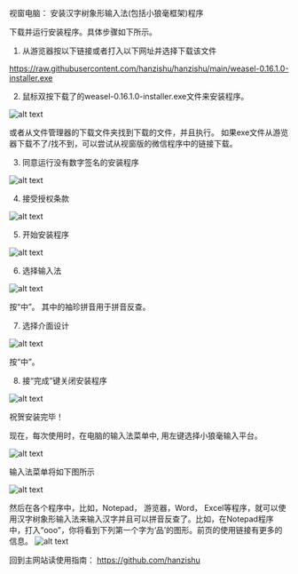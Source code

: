﻿
视窗电脑： 安装汉字树象形输入法(包括小狼毫框架)程序

下载并运行安装程序。具体步骤如下所示。  

1. 从游览器按以下链接或者打入以下网址并选择下载该文件

https://raw.githubusercontent.com/hanzishu/hanzishu/main/weasel-0.16.1.0-installer.exe
   
2. 鼠标双按下载了的weasel-0.16.1.0-installer.exe文件来安装程序。

![alt text](https://github.com/hanzishu/hanzishu/blob/main/installerfile.png)

或者从文件管理器的下载文件夹找到下载的文件，并且执行。
如果exe文件从游览器下载不了/找不到，可以尝试从视窗版的微信程序中的链接下载。
             	
3. 同意运行没有数字签名的安装程序	

![alt text](https://github.com/hanzishu/hanzishu/blob/main/publisherunknown.jpg)

4. 接受授权条款

![alt text](https://github.com/hanzishu/hanzishu/blob/main/acceptdialog.png)
               
5. 开始安装程序

![alt text](https://github.com/hanzishu/hanzishu/blob/main/installlocation.png)

6. 选择输入法

![alt text](https://github.com/hanzishu/hanzishu/blob/main/chooseinputmethods.png)

按“中”。 其中的袖珍拼音用于拼音反查。

7. 选择介面设计

![alt text](https://github.com/hanzishu/hanzishu/blob/main/chooseui.png)

按“中”。
              
8. 接“完成”键关闭安装程序

![alt text](https://github.com/hanzishu/hanzishu/blob/main/installcomplete.png)
              
祝贺安装完毕！

现在，每次使用时，在电脑的输入法菜单中, 用左键选择小狼毫输入平台。

![alt text](https://github.com/hanzishu/hanzishu/blob/main/choosecnsquirrel.png)

输入法菜单将如下图所示

![alt text](https://github.com/hanzishu/hanzishu/blob/main/choosechinese.png)

然后在各个程序中，比如，Notepad， 游览器，Word， Excel等程序，就可以使用汉字树象形输入法来输入汉字并且可以拼音反查了。比如，在Notepad程序中，打入“ooo”，你将看到下列第一个字为‘品’的图形。前页的使用链接有更多的信息。
![alt text](https://github.com/hanzishu/hanzishu/blob/main/starttyping.png)

回到主网站读使用指南： https://github.com/hanzishu


